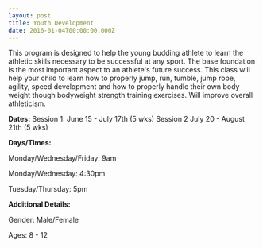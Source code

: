 ```yaml
---
layout: post
title: Youth Development
date: 2016-01-04T00:00:00.000Z
---
```


This program is designed to help the young budding athlete to learn the athletic skills necessary to be successful at any sport. The base foundation is the most important aspect to an athlete's future success. This class will help your child to learn how to properly jump, run, tumble, jump rope, agility, speed development and how to properly handle their own body weight though bodyweight strength training exercises. Will improve overall athleticism.

**Dates:**
Session 1: June 15 - July 17th (5 wks)
Session 2 July 20 - August 21th (5 wks)

**Days/Times:**

Monday/Wednesday/Friday: 9am

Monday/Wednesday: 4:30pm

Tuesday/Thursday: 5pm

**Additional Details:**

Gender: Male/Female

Ages: 8 - 12